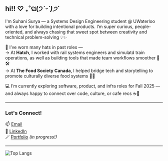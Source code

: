 ## hi!! ♡ ₊˚ଘ(੭*ˊᵕˋ)੭* ̀ˋ

I'm Suhani Surya — a Systems Design Engineering student @ UWaterloo with a love for building intentional products. I’m super curious, people-oriented, and always chasing that sweet spot between creativity and technical problem-solving 💡✨

🌱 I’ve worn many hats in past roles —  
→ At **Hatch**, I worked with rail systems engineers and simulatd train operations, as well as building tools that made team workflows smoother 🚉🛠  
→ At **The Food Society Canada**, I helped bridge tech and storytelling to promote culturally diverse food systems 🥟📣

💻 I’m currently exploring software, product, and infra roles for Fall 2025 — and always happy to connect over code, culture, or cafe recs ☕🌸

---

### Let's Connect!
📫 [Email](mailto:ssurya@uwaterloo.ca)  
🔗 [LinkedIn](https://linkedin.com/in/suhani-surya)  
🪄 [Portfolio](https://suhanisurya17.github.io/suhani/) *(in progress!)*

---

![Top Langs](https://github-readme-stats.vercel.app/api/top-langs/?username=suhanisurya17&layout=compact&theme=rose_pine)

<!--
**suhanisurya17/suhanisurya17** is a ✨ _special_ ✨ repository because its `README.md` (this file) appears on your GitHub profile.
-->
